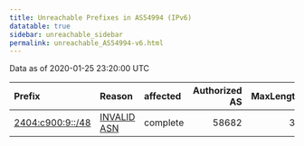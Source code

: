 ```yaml
---
title: Unreachable Prefixes in AS54994 (IPv6)
datatable: true
sidebar: unreachable_sidebar
permalink: unreachable_AS54994-v6.html
---
```


Data as of 2020-01-25 23:20:00 UTC


<div class="datatable-begin"></div>

| Prefix                                                     | Reason                                                                                                  | affected   |   Authorized AS |   MaxLength | Anchor                                       |   unreachable /48s |
|:-----------------------------------------------------------|:--------------------------------------------------------------------------------------------------------|:-----------|----------------:|------------:|:---------------------------------------------|-------------------:|
| [2404:c900:9::/48](https://stat.ripe.net/2404:c900:9::/48) | [INVALID ASN](https://rpki-validator.ripe.net/announcement-preview?asn=AS54994&prefix=2404:c900:9::/48) | complete   |           58682 |          36 | [APNIC](unreachable_APNIC_RPKI_Root-v6.html) |                  1 |

<div class="datatable-end"></div>